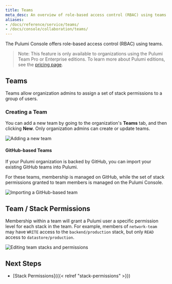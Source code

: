 ```yaml
---
title: Teams
meta_desc: An overview of role-based access control (RBAC) using teams within the Pulumi Cloud Service.
aliases:
- /docs/reference/service/teams/
- /docs/console/collaboration/teams/
---
```


The Pulumi Console offers role-based access control (RBAC) using teams.

> Note: This feature is only available to organizations using the Pulumi Team Pro or
> Enterprise editions. To learn more about Pulumi editions, see the [pricing page](https://www.pulumi.com/pricing/).

## Teams

Teams allow organization admins to assign a set of stack permissions
to a group of users.

### Creating a Team

You can add a new team by going to the organization's **Teams** tab, and then
clicking **New**. Only organization admins can create or update teams.

![Adding a new team](/images/docs/reference/service/new-team-card.png)

#### GitHub-based Teams

If your Pulumi organization is backed by GitHub, you can import your existing
GitHub teams into Pulumi.

For these teams, membership is managed on GitHub, while the set of stack
permissions granted to team members is managed on the Pulumi Console.

![Importing a GitHub-based team](/images/docs/reference/service/add-github-team-card.png)

## Team / Stack Permissions

Membership within a team will grant a Pulumi user a specific permission level for each
stack in the team. For example, members of `network-team` may have `WRITE` access to the
`backend/production` stack, but only `READ` access to `datastore/production`.

![Editing team stacks and permissions](/images/docs/reference/service/editing-stack-permissions.png)

## Next Steps

* [Stack Permissions]({{< relref "stack-permissions" >}})
